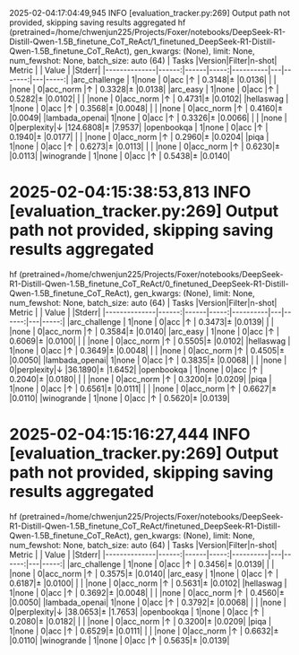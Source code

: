 2025-02-04:17:04:49,945 INFO     [evaluation_tracker.py:269] Output path not provided, skipping saving results aggregated
hf (pretrained=/home/chwenjun225/Projects/Foxer/notebooks/DeepSeek-R1-Distill-Qwen-1.5B_finetune_CoT_ReAct/1_finetuned_DeepSeek-R1-Distill-Qwen-1.5B_finetune_CoT_ReAct), gen_kwargs: (None), limit: None, num_fewshot: None, batch_size: auto (64)
|    Tasks     |Version|Filter|n-shot|  Metric  |   | Value  |   |Stderr|
|--------------|------:|------|-----:|----------|---|-------:|---|-----:|
|arc_challenge |      1|none  |     0|acc       |↑  |  0.3148|±  |0.0136|
|              |       |none  |     0|acc_norm  |↑  |  0.3328|±  |0.0138|
|arc_easy      |      1|none  |     0|acc       |↑  |  0.5282|±  |0.0102|
|              |       |none  |     0|acc_norm  |↑  |  0.4731|±  |0.0102|
|hellaswag     |      1|none  |     0|acc       |↑  |  0.3568|±  |0.0048|
|              |       |none  |     0|acc_norm  |↑  |  0.4160|±  |0.0049|
|lambada_openai|      1|none  |     0|acc       |↑  |  0.3326|±  |0.0066|
|              |       |none  |     0|perplexity|↓  |124.6808|±  |7.9537|
|openbookqa    |      1|none  |     0|acc       |↑  |  0.1940|±  |0.0177|
|              |       |none  |     0|acc_norm  |↑  |  0.2960|±  |0.0204|
|piqa          |      1|none  |     0|acc       |↑  |  0.6273|±  |0.0113|
|              |       |none  |     0|acc_norm  |↑  |  0.6230|±  |0.0113|
|winogrande    |      1|none  |     0|acc       |↑  |  0.5438|±  |0.0140|

# 2025-02-04:15:38:53,813 INFO     [evaluation_tracker.py:269] Output path not provided, skipping saving results aggregated
hf (pretrained=/home/chwenjun225/Projects/Foxer/notebooks/DeepSeek-R1-Distill-Qwen-1.5B_finetune_CoT_ReAct/0_finetuned_DeepSeek-R1-Distill-Qwen-1.5B_finetune_CoT_ReAct), gen_kwargs: (None), limit: None, num_fewshot: None, batch_size: auto (64)
|    Tasks     |Version|Filter|n-shot|  Metric  |   | Value |   |Stderr|
|--------------|------:|------|-----:|----------|---|------:|---|-----:|
|arc_challenge |      1|none  |     0|acc       |↑  | 0.3473|±  |0.0139|
|              |       |none  |     0|acc_norm  |↑  | 0.3584|±  |0.0140|
|arc_easy      |      1|none  |     0|acc       |↑  | 0.6069|±  |0.0100|
|              |       |none  |     0|acc_norm  |↑  | 0.5505|±  |0.0102|
|hellaswag     |      1|none  |     0|acc       |↑  | 0.3649|±  |0.0048|
|              |       |none  |     0|acc_norm  |↑  | 0.4505|±  |0.0050|
|lambada_openai|      1|none  |     0|acc       |↑  | 0.3835|±  |0.0068|
|              |       |none  |     0|perplexity|↓  |36.1890|±  |1.6452|
|openbookqa    |      1|none  |     0|acc       |↑  | 0.2040|±  |0.0180|
|              |       |none  |     0|acc_norm  |↑  | 0.3200|±  |0.0209|
|piqa          |      1|none  |     0|acc       |↑  | 0.6561|±  |0.0111|
|              |       |none  |     0|acc_norm  |↑  | 0.6627|±  |0.0110|
|winogrande    |      1|none  |     0|acc       |↑  | 0.5620|±  |0.0139|

# 2025-02-04:15:16:27,444 INFO     [evaluation_tracker.py:269] Output path not provided, skipping saving results aggregated
hf (pretrained=/home/chwenjun225/Projects/Foxer/notebooks/DeepSeek-R1-Distill-Qwen-1.5B_finetune_CoT_ReAct/finetuned_DeepSeek-R1-Distill-Qwen-1.5B_finetune_CoT_ReAct), gen_kwargs: (None), limit: None, num_fewshot: None, batch_size: auto (64)
|    Tasks     |Version|Filter|n-shot|  Metric  |   | Value |   |Stderr|
|--------------|------:|------|-----:|----------|---|------:|---|-----:|
|arc_challenge |      1|none  |     0|acc       |↑  | 0.3456|±  |0.0139|
|              |       |none  |     0|acc_norm  |↑  | 0.3575|±  |0.0140|
|arc_easy      |      1|none  |     0|acc       |↑  | 0.6187|±  |0.0100|
|              |       |none  |     0|acc_norm  |↑  | 0.5631|±  |0.0102|
|hellaswag     |      1|none  |     0|acc       |↑  | 0.3692|±  |0.0048|
|              |       |none  |     0|acc_norm  |↑  | 0.4560|±  |0.0050|
|lambada_openai|      1|none  |     0|acc       |↑  | 0.3792|±  |0.0068|
|              |       |none  |     0|perplexity|↓  |38.0653|±  |1.7653|
|openbookqa    |      1|none  |     0|acc       |↑  | 0.2080|±  |0.0182|
|              |       |none  |     0|acc_norm  |↑  | 0.3200|±  |0.0209|
|piqa          |      1|none  |     0|acc       |↑  | 0.6529|±  |0.0111|
|              |       |none  |     0|acc_norm  |↑  | 0.6632|±  |0.0110|
|winogrande    |      1|none  |     0|acc       |↑  | 0.5635|±  |0.0139|